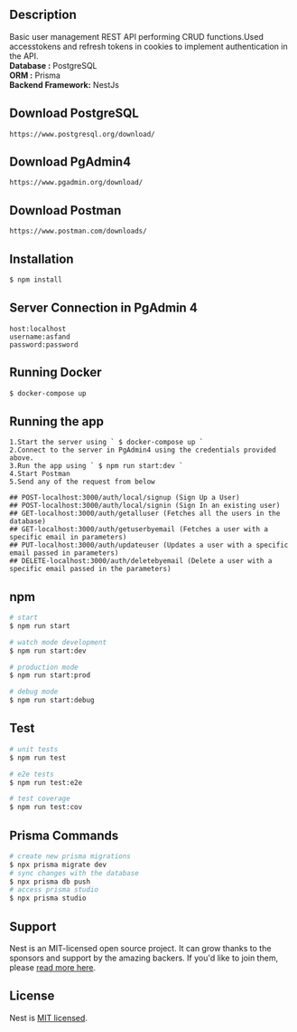 
## Description
Basic user management REST API performing CRUD functions.Used accesstokens and refresh tokens in cookies to implement authentication in the API.<br>
<b>Database :</b> PostgreSQL<br>
<b>ORM :</b> Prisma<br>
<b>Backend Framework:</b> NestJs


## Download PostgreSQL
```
https://www.postgresql.org/download/
```
## Download PgAdmin4
```
https://www.pgadmin.org/download/
```
## Download Postman
```
https://www.postman.com/downloads/
```

## Installation

```bash
$ npm install
```
## Server Connection in PgAdmin 4
```
host:localhost
username:asfand
password:password
```

## Running Docker
```bash
$ docker-compose up
```
## Running the app

```
1.Start the server using ` $ docker-compose up ` 
2.Connect to the server in PgAdmin4 using the credentials provided above.
3.Run the app using ` $ npm run start:dev `
4.Start Postman
5.Send any of the request from below

## POST-localhost:3000/auth/local/signup (Sign Up a User)
## POST-localhost:3000/auth/local/signin (Sign In an existing user)
## GET-localhost:3000/auth/getalluser (Fetches all the users in the database)
## GET-localhost:3000/auth/getuserbyemail (Fetches a user with a specific email in parameters)
## PUT-localhost:3000/auth/updateuser (Updates a user with a specific email passed in parameters)
## DELETE-localhost:3000/auth/deletebyemail (Delete a user with a specific email passed in the parameters)
```
## npm
```bash
# start
$ npm run start

# watch mode development
$ npm run start:dev

# production mode
$ npm run start:prod

# debug mode
$ npm run start:debug
```

## Test

```bash
# unit tests
$ npm run test

# e2e tests
$ npm run test:e2e

# test coverage
$ npm run test:cov
```
## Prisma Commands
```bash
# create new prisma migrations
$ npx prisma migrate dev
# sync changes with the database
$ npx prisma db push
# access prisma studio
$ npx prisma studio
```


## Support

Nest is an MIT-licensed open source project. It can grow thanks to the sponsors and support by the amazing backers. If you'd like to join them, please [read more here](https://docs.nestjs.com/support).

## License

Nest is [MIT licensed](LICENSE).
